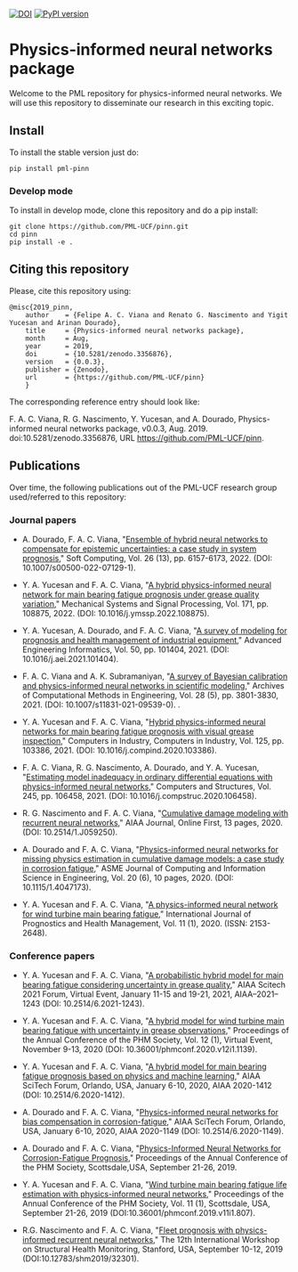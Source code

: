 [![DOI](https://zenodo.org/badge/DOI/10.5281/zenodo.3356876.svg)](https://doi.org/10.5281/zenodo.3356876)
[![PyPI version](https://badge.fury.io/py/pml-pinn.svg)](https://badge.fury.io/py/pml-pinn)
# Physics-informed neural networks package
Welcome to the PML repository for physics-informed neural networks. We will use this repository to disseminate our research in this exciting topic.

## Install

To install the stable version just do:
```
pip install pml-pinn
```

### Develop mode

To install in develop mode, clone this repository and do a pip install:
```
git clone https://github.com/PML-UCF/pinn.git
cd pinn
pip install -e .
```

## Citing this repository

Please, cite this repository using: 

    @misc{2019_pinn,
        author    = {Felipe A. C. Viana and Renato G. Nascimento and Yigit Yucesan and Arinan Dourado},
        title     = {Physics-informed neural networks package},
        month     = Aug,
        year      = 2019,
        doi       = {10.5281/zenodo.3356876},
        version   = {0.0.3},
        publisher = {Zenodo},
        url       = {https://github.com/PML-UCF/pinn}
        }
The corresponding reference entry should look like:

F. A. C. Viana, R. G. Nascimento, Y. Yucesan, and A. Dourado, Physics-informed neural networks package, v0.0.3, Aug. 2019. doi:10.5281/zenodo.3356876, URL https://github.com/PML-UCF/pinn.

## Publications

Over time, the following publications out of the PML-UCF research group used/referred to this repository:

### Journal papers
- A. Dourado, F. A. C. Viana, "[Ensemble of hybrid neural networks to compensate for epistemic uncertainties: a case study in system prognosis](https://link.springer.com/article/10.1007/s00500-022-07129-1)," Soft Computing, Vol. 26 (13), pp. 6157-6173, 2022. (DOI: 10.1007/s00500-022-07129-1).

- Y. A. Yucesan and F. A. C. Viana, "[A hybrid physics-informed neural network for main bearing fatigue prognosis under grease quality variation](https://www.sciencedirect.com/science/article/pii/S088832702200070X)," Mechanical Systems and Signal Processing, Vol. 171, pp. 108875, 2022. (DOI: 10.1016/j.ymssp.2022.108875).

- Y. A. Yucesan, A. Dourado, and F. A. C. Viana, "[A survey of modeling for prognosis and health management of industrial equipment](https://www.sciencedirect.com/science/article/pii/S1474034621001567)," Advanced Engineering Informatics, Vol. 50, pp. 101404, 2021. (DOI: 10.1016/j.aei.2021.101404). 

- F. A. C. Viana and A. K. Subramaniyan, "[A survey of Bayesian calibration and physics-informed neural networks in scientific modeling](https://link.springer.com/article/10.1007/s11831-021-09539-0)," Archives of Computational Methods in Engineering, Vol. 28 (5), pp. 3801-3830, 2021. (DOI: 10.1007/s11831-021-09539-0). . 

- Y. A. Yucesan and F. A. C. Viana, "[Hybrid physics-informed neural networks for main bearing fatigue prognosis with visual grease inspection](https://www.sciencedirect.com/science/article/pii/S0166361520306205)," Computers in Industry, Computers in Industry, Vol. 125, pp. 103386, 2021. (DOI: 10.1016/j.compind.2020.103386).

- F. A. C. Viana, R. G. Nascimento, A. Dourado, and Y. A. Yucesan, "[Estimating model inadequacy in ordinary differential equations with physics-informed neural networks](https://www.sciencedirect.com/science/article/pii/S0045794920302613)," Computers and Structures, Vol. 245, pp. 106458, 2021. (DOI: 10.1016/j.compstruc.2020.106458).

- R. G. Nascimento and F. A. C. Viana, "[Cumulative damage modeling with recurrent neural networks](https://arc.aiaa.org/doi/full/10.2514/1.J059250)," AIAA Journal, Online First, 13 pages, 2020. (DOI: 10.2514/1.J059250).

- A. Dourado and F. A. C. Viana, "[Physics-informed neural networks for missing physics estimation in cumulative damage models: a case study in corrosion fatigue](https://asmedigitalcollection.asme.org/computingengineering/article-abstract/doi/10.1115/1.4047173/1083614/Physics-informed-neural-networks-for-missing)," ASME Journal of Computing and Information Science in Engineering, Vol. 20 (6), 10 pages, 2020. (DOI: 10.1115/1.4047173).

- Y. A. Yucesan and F. A. C. Viana, "[A physics-informed neural network for wind turbine main bearing fatigue](http://www.phmsociety.org/node/2736)," International Journal of Prognostics and Health Management, Vol. 11 (1), 2020. (ISSN: 2153-2648).


### Conference papers
- Y. A. Yucesan and F. A. C. Viana, "[A probabilistic hybrid model for main bearing fatigue considering uncertainty in grease quality](https://arc.aiaa.org/doi/abs/10.2514/6.2021-1243)," AIAA Scitech 2021 Forum, Virtual Event, January 11-15 and 19-21, 2021, AIAA–2021–1243 (DOI: 10.2514/6.2021-1243). 

- Y. A. Yucesan and F. A. C. Viana, "[A hybrid model for wind turbine main bearing fatigue with uncertainty in grease observations](https://phmpapers.org/index.php/phmconf/article/view/1139)," Proceedings of the Annual Conference of the PHM Society, Vol. 12 (1), Virtual Event, November 9-13, 2020 (DOI: 10.36001/phmconf.2020.v12i1.1139). 

- Y. A. Yucesan and F. A. C. Viana, "[A hybrid model for main bearing fatigue prognosis based on physics and machine learning](https://arc.aiaa.org/doi/abs/10.2514/6.2020-1412)," AIAA SciTech Forum, Orlando, USA, January 6-10, 2020, AIAA 2020-1412 (DOI: 10.2514/6.2020-1412). 

- A. Dourado and F. A. C. Viana, "[Physics-informed neural networks for bias compensation in corrosion-fatigue](https://arc.aiaa.org/doi/abs/10.2514/6.2020-1149)," AIAA SciTech Forum, Orlando, USA, January 6-10, 2020, AIAA 2020-1149 (DOI: 10.2514/6.2020-1149).

- A. Dourado and F. A. C. Viana, "[Physics-Informed Neural Networks for Corrosion-Fatigue Prognosis](http://phmpapers.org/index.php/phmconf/article/view/814)," Proceedings of the Annual Conference of the PHM Society, Scottsdale,USA, September 21-26, 2019.

- Y. A. Yucesan and F. A. C. Viana, "[Wind turbine main bearing fatigue life estimation with physics-informed neural networks](http://phmpapers.org/index.php/phmconf/article/view/807)," Proceedings of the Annual Conference of the PHM Society, Vol. 11 (1), Scottsdale, USA, September 21-26, 2019 (DOI:10.36001/phmconf.2019.v11i1.807).

- R.G. Nascimento and F. A. C. Viana, "[Fleet prognosis with physics-informed recurrent neural networks](http://www.dpi-proceedings.com/index.php/shm2019/article/view/32301)," The 12th International Workshop on Structural Health Monitoring, Stanford, USA, September 10-12, 2019 (DOI:10.12783/shm2019/32301).
